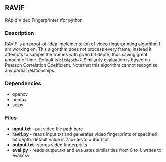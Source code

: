 ## RAViF
RApid Video Fingerprinter (for python)

### Description
RAViF is an proof-of-idea implementation of video fingerprinting algorithm I am working on. This algorithm does not process every frame; instead it attempts to sample the frames with given bit depth, thus saving great amount of time. Default is `bitdepth=7`. Similarity evaluation is based on Pearson Correlation Coefficient. Note that this algorithm cannot recognize any partial relationships.

### Dependencies
- opencv
- numpy
- scipy

### Files

- **input.txt** - put video file path here
- **ravif.py**  - reads input.txt and generates video fingerprints of specified bit depth. default value is 7. writes to output.txt
- **output.txt**- stores video fingerprints
- **eval.py**   - reads output.txt and evaluates similarities from 0 to 1. writes to eval.csv
